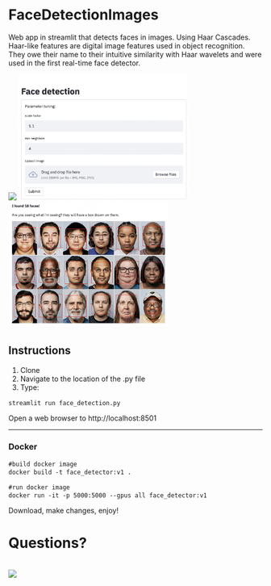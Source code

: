 # FaceDetectionImages
Web app in streamlit that detects faces in images. Using Haar Cascades. Haar-like features are digital image features used in object recognition. They owe their name to their intuitive similarity with Haar wavelets and were used in the first real-time face detector. 

<img src="https://github.com/user-attachments/assets/c93ed387-536d-4a6b-aae9-f7f378b7793d" height="150">


<img src="images/Intro.png" height="250">
<img src="images/results.png" height="250">

## Instructions

1. Clone
2. Navigate to the location of the .py file
3. Type:
```
streamlit run face_detection.py
```


Open a web browser to http://localhost:8501

<hr>

### Docker
```
#build docker image
docker build -t face_detector:v1 .
```

```
#run docker image
docker run -it -p 5000:5000 --gpus all face_detector:v1
```
Download, make changes, enjoy!

# Questions?
<br>
<img src="https://github.com/user-attachments/assets/710669b1-49b7-4936-834c-c523781db754"  height="150">
